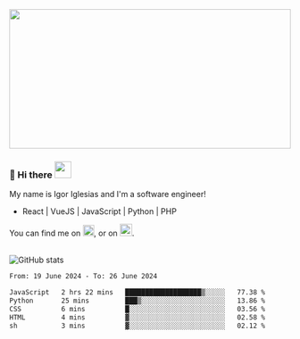 <img src="https://c.tenor.com/KjVxfRrrncUAAAAd/matrix.gif" width="100%" height="250px">

### 🔭 Hi there <img src="https://raw.githubusercontent.com/MartinHeinz/MartinHeinz/master/wave.gif" width="30px">


My name is Igor Iglesias and I'm a software engineer!
<br>

<ul>
  <li> React | VueJS | JavaScript | Python | PHP </li>
</ul>
You can find me on <a href="https://twitter.com/IgorIglesias5"><img src="https://i.imgur.com/JLLlB5S.png" width="20px"></a>, or on <a href="https://www.linkedin.com/in/igor-iglesias-62478428/"><img src="https://i.imgur.com/PXyIkWx.png" width="22px"></a>.

<br>
<br>

![GitHub stats](https://github-readme-stats.vercel.app/api?username=igoiglesias&show_icons=true&count_private=true&theme=chartreuse-dark&hide_title=true)

<!--START_SECTION:waka-->

```txt
From: 19 June 2024 - To: 26 June 2024

JavaScript   2 hrs 22 mins   ███████████████████▒░░░░░   77.38 %
Python       25 mins         ███▒░░░░░░░░░░░░░░░░░░░░░   13.86 %
CSS          6 mins          █░░░░░░░░░░░░░░░░░░░░░░░░   03.56 %
HTML         4 mins          ▓░░░░░░░░░░░░░░░░░░░░░░░░   02.58 %
sh           3 mins          ▓░░░░░░░░░░░░░░░░░░░░░░░░   02.12 %
```

<!--END_SECTION:waka-->
